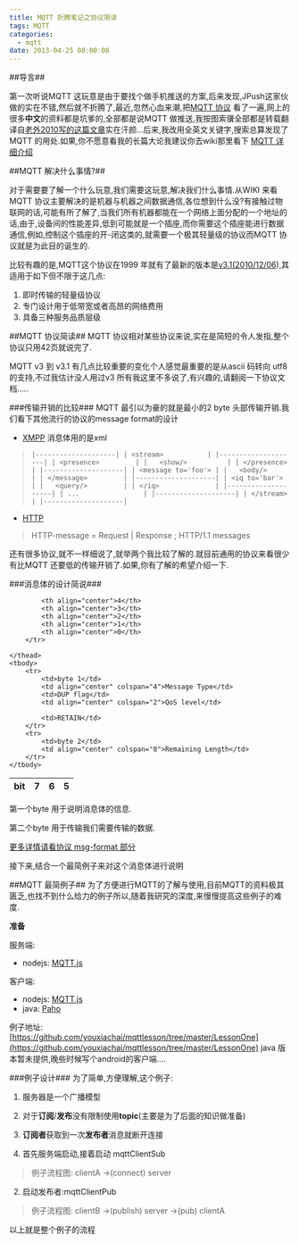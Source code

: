 ```yaml
---
title: MQTT 折腾笔记之协议简读
tags: MQTT
categories:
  - mqtt
date: 2013-04-25 00:00:00
---
```


##导言##

第一次听说MQTT 这玩意是由于要找个做手机推送的方案,后来发现,JPush这家伙做的实在不错,然后就不折腾了,最近,忽然心血来潮,把[MQTT 协议](http://public.dhe.ibm.com/software/dw/webservices/ws-mqtt/mqtt-v3r1.html#subscribe) 看了一遍,网上的很多**中文**的资料都是坑爹的,全部都是说MQTT 做推送,我按图索骥全部都是转载翻译自[老外2010写的这篇文章](http://tokudu.com/2010/how-to-implement-push-notifications-for-android/)实在汗颜...后来,我改用全英文关键字,搜索总算发现了MQTT 的用处.如果,你不愿意看我的长篇大论我建议你去wiki那里看下 [MQTT 详细介绍](https://en.wikipedia.org/wiki/MQ_Telemetry_Transport)
<!-- more -->
##MQTT 解决什么事情?##

对于需要要了解一个什么玩意,我们需要这玩意,解决我们什么事情.从WIKI 来看MQTT 协议主要解决的是机器与机器之间数据通信,各位想到什么没?有接触过物联网的话,可能有所了解了,当我们所有机器都能在一个网络上面分配的一个地址的话,由于,设备间的性能差异,低到可能就是一个插座,而你需要这个插座能进行数据通信,例如,控制这个插座的开-闭这类的,就需要一个极其轻量级的协议而MQTT 协议就是为此目的诞生的.

比较有趣的是,MQTT这个协议在1999 年就有了最新的版本是[v3.1(2010/12/06](http://www.ibm.com/developerworks/cn/webservices/ws-mqtt/)),其适用于如下但不限于这几点:

1. 即时传输的轻量级协议
2. 专门设计用于低带宽或者高昂的网络费用
3. 具备三种服务品质层级

##MQTT 协议简读##
MQTT 协议相对某些协议来说,实在是简短的令人发指,整个协议只用42页就说完了.

MQTT v3 到 v3.1 有几点比较重要的变化个人感觉最重要的是从ascii 码转向 utf8的支持,不过我估计没人用过v3 所有我这里不多说了,有兴趣的,请翻阅一下协议文档.....

###传输开销的比较###
MQTT 最引以为豪的就是最小的2 byte 头部传输开销.我们看下其他流行的协议的message format的设计

* [XMPP](http://www.ietf.org/rfc/rfc3920.txt) 消息体用的是xml
> `|--------------------|
   | <stream>           |
   |--------------------|
   | <presence>         |
   |   <show/>          |
   | </presence>        |
   |--------------------|
   | <message to='foo'> |
   |   <body/>          |
   | </message>         |
   |--------------------|
   | <iq to='bar'>      |
   |   <query/>         |
   | </iq>              |
   |--------------------|
   | ...                |
   |--------------------|
   | </stream>          |
   |--------------------|`

* [HTTP](https://tools.ietf.org/html/rfc2616)  
> HTTP-message   = Request | Response ; HTTP/1.1 messages

还有很多协议,就不一样细说了,就举两个我比较了解的.就目前通用的协议来看很少有比MQTT 还要低的传输开销了.如果,你有了解的希望介绍一下.

###消息体的设计简说###
<table class="bits">
	<thead>
		<tr>
			<th>bit</th>
			<th align="center">7</th>
			<th align="center">6</th>
			<th align="center">5</th>

			<th align="center">4</th>
			<th align="center">3</th>
			<th align="center">2</th>
			<th align="center">1</th>
			<th align="center">0</th>
		</tr>

	</thead>
	<tbody>
		<tr>
			<td>byte 1</td>
			<td align="center" colspan="4">Message Type</td>
			<td>DUP flag</td>
			<td align="center" colspan="2">QoS level</td>

			<td>RETAIN</td>
		</tr>
		<tr>
			<td>byte 2</td>
			<td align="center" colspan="8">Remaining Length</td>
		</tr>
	</tbody>

</table>


第一个byte 用于说明消息体的信息.

第二个byte 用于传输我们需要传输的数据.

[更多详情请看协议 msg-format 部分](http://public.dhe.ibm.com/software/dw/webservices/ws-mqtt/mqtt-v3r1.html#msg-format)

接下来,结合一个最简例子来对这个消息体进行说明

##MQTT 最简例子##
为了方便进行MQTT的了解与使用,目前MQTT的资料极其匮乏,也找不到什么给力的例子所以,随着我研究的深度,来慢慢提高这些例子的难度.

**准备**

服务端: 

* nodejs: [MQTT.js](https://github.com/adamvr/MQTT.js/)

客户端: 

* nodejs: [MQTT.js](https://github.com/adamvr/MQTT.js/)
* java: [Paho](http://www.eclipse.org/paho/) 

例子地址:[https://github.com/youxiachai/mqttlesson/tree/master/LessonOne](https://github.com/youxiachai/mqttlesson/tree/master/LessonOne) java 版本暂未提供,晚些时候写个android的客户端....


###例子设计###
为了简单,方便理解,这个例子:

1. 服务器是一个广播模型
2. 对于**订阅**/**发布**没有限制使用**topic**(主要是为了后面的知识做准备)
3. **订阅者**获取到一次**发布者**消息就断开连接



1. 首先服务端启动,接着启动 mqttClientSub

>例子流程图:  clientA ->(connect)  server

2. 启动发布者:mqttClientPub
>例子流程图:  clientB ->(publish)  server ->(pub) clientA

以上就是整个例子的流程



